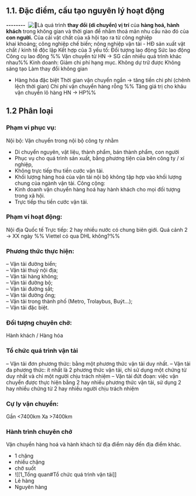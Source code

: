 ## 1.1. Đặc điểm, cấu tạo nguyên lý hoạt động
**--------**
 ![📝](https://static.xx.fbcdn.net/images/emoji.php/v9/tcc/1/16/1f4dd.png)Là quá trình **thay đổi (di chuyển) vị trí** của **hàng hoá, hành khách** trong không gian và thời gian để nhằm thoả mãn nhu cầu nào đó của **con người.**
Của cải vật chất của xã hội tạo ra từ
	công nghiệp  
	khai khoáng; 
	công nghiệp chế biến; 
	nông nghiệp 
	vận tải - HĐ sản xuất vật chất / kinh tế độc lập
Kết hợp của 3 yếu tố:
	Đối tượng lao động
	Sức lao động
	Công cụ lao động
%% Vận chuyển từ HN -> SG cần nhiều quá trình khác nhau%%
Kinh doanh: Giảm chi phí hạng mục.
	Không dự trữ được
	Không sáng tạo
	Làm thay đổi không gian
- Hàng hóa đặc biệt
	Thời gian vận chuyển ngắn -> tăng tiền chi phí (chênh lệch thời gian)
	Chi phí vận chuyển hàng rỗng
%% Tăng giá trị cho khâu vận chuyển lô hàng HN -> HP%%
## 1.2 Phân loại
### Phạm vi phục vụ:
Nội bộ: 
  Vận chuyển trong nội bộ công ty nhằm
  - Di chuyển nguyên, vật liệu, thành phẩm, bán thành phẩm, con người 
  - Phục vụ cho quá trình sản xuất, bằng phương tiện của bên công ty / xí nghiệp, 
  - Không trực tiếp thu tiền cước vận tải.
  - Khối lượng hàng hoá của vận tải nội bộ không tập hợp vào khối lượng chung của ngành vận tải.
Công cộng: 
 - Kinh doanh vận chuyển hàng hoá hay hành khách cho mọi đối tượng trong xã hội.
 - Trực tiếp thu tiền cước vận tải.
### Phạm vi hoạt động:
Nội địa
Quốc tế 
	Trực tiếp: 2 hay nhiều nước có chung biên giới.
	Quá cảnh 2 -> XX ngày
%% Viettel có qua DHL không?%%
### Phương thức thực hiện:
– Vận tải đường biển;  
– Vận tải thuỷ nội địa;  
– Vận tải hàng không;  
– Vận tải đường bộ;  
– Vận tải đường sắt;  
– Vận tải đường ống;  
– Vận tải trong thành phố (Metro, Trolaybus, Buýt...);  
– Vận tải đặc biệt.
### Đối tượng chuyên chở:
Hành khách / Hàng hóa
### Tổ chức quá trình vận tải  
– Vận tải đơn phương thức: 
	bằng một phương thức vận tải duy nhất. 
– Vận tải đa phương thức: 
	ít nhất là 2 phương thức vận tải, 
	chỉ sử dụng một chứng từ duy nhất và chỉ một người chịu trách nhiệm 
– Vận tải đứt đoạn: 
	việc vận chuyển được thực hiện bằng 2 hay nhiều phương thức vận tải, 
	sử dụng 2 hay nhiều chứng từ 2 hay nhiều người chịu trách nhiệm
### Cự ly vận chuyển:
Gần <7400km
Xa >7400km 
### Hành trình chuyên chở
Vận chuyển hàng hoá và hành khách từ địa điểm này đến địa điểm khác.
- 1 chặng 
- nhiều chặng 
- chở suốt
- ![[1_Tổng quan#Tổ chức quá trình vận tải]]
- Lẻ hàng
- Nguyên hàng